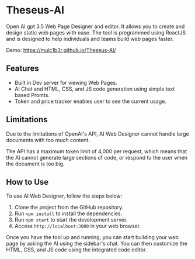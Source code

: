 # Theseus-AI
Open AI gpt 3.5 Web Page Designer and editor. It allows you to create and design static web pages with ease. The tool is programmed using ReactJS and is designed to help individuals and teams build web pages faster.

Demo:  https://mulc1b3r.github.io/Theseus-AI/

## Features
- Built in Dev server for viewing Web Pages. 
- AI Chat and HTML, CSS, and JS code generation using simple text based Promts.
- Token and price tracker enables user to see the current usage.

## Limitations
Due to the limitations of OpenAI's API, AI Web Designer cannot handle large documents with too much content.

The API has a maximum token limit of 4,000 per request, which means that the AI cannot generate large sections of code, or respond to the user when the document is too big.

## How to Use
To use AI Web Designer, follow the steps below:

1. Clone the project from the GitHub repository.
2. Run `npm install` to install the dependencies.
3. Run `npm start` to start the development server.
4. Access `http://localhost:3000` in your web browser.

Once you have the tool up and running, you can start building your web page by asking the AI using the sidebar's chat. You can then customize the HTML, CSS, and JS code using the integrated code editor.
